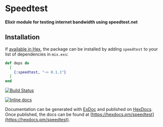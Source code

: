 # Speedtest

**Elixir module for testing internet bandwidth using speedtest.net**

## Installation

If [available in Hex](https://hex.pm/docs/publish), the package can be installed
by adding `speedtest` to your list of dependencies in `mix.exs`:

```elixir
def deps do
  [
    {:speedtest, "~> 0.1.1"}
  ]
end
```

[![Build Status](https://travis-ci.org/mithereal/speedtest.svg?branch=master)](https://travis-ci.org/mithereal/speedtest)

[![Inline docs](http://inch-ci.org/github/mithereal/speedtest.svg)](http://inch-ci.org/github/mithereal/speedtest)

Documentation can be generated with [ExDoc](https://github.com/elixir-lang/ex_doc)
and published on [HexDocs](https://hexdocs.pm). Once published, the docs can
be found at [https://hexdocs.pm/speedtest](https://hexdocs.pm/speedtest).

